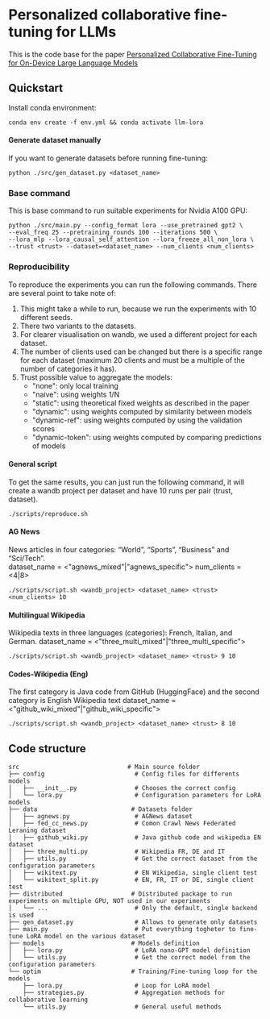 # Personalized collaborative fine-tuning for LLMs

This is the code base for the
paper [Personalized Collaborative Fine-Tuning for On-Device Large Language Models](https://arxiv.org/abs/2404.09753)

## Quickstart

Install conda environment:

```
conda env create -f env.yml && conda activate llm-lora
```

#### Generate dataset manually

If you want to generate datasets before running fine-tuning:

```
python ./src/gen_dataset.py <dataset_name>
```

### Base command

This is base command to run suitable experiments for Nvidia A100 GPU:

```
python ./src/main.py --config_format lora --use_pretrained gpt2 \
--eval_freq 25 --pretraining_rounds 100 --iterations 500 \
--lora_mlp --lora_causal_self_attention --lora_freeze_all_non_lora \
--trust <trust> --dataset=<dataset_name> --num_clients <num_clients>
```

### Reproducibility

To reproduce the experiments you can run the following commands. There are several point to take note of:

1. This might take a while to run, because we run the experiments with 10 different seeds.
2. There two variants to the datasets.
3. For clearer visualisation on wandb, we used a different project for each dataset.
4. The number of clients used can be changed but there is a specific range for each dataset (maximum 20 clients and must
   be a multiple of the number of categories it has).
5. Trust possible value to aggregate the models:
   - "none": only local training
   - "naive": using weights 1/N
   - "static": using theoretical fixed weights as described in the paper
   - "dynamic": using weights computed by similarity between models
   - "dynamic-ref": using weights computed by using the validation scores
   - "dynamic-token": using weights computed by comparing predictions of models

#### General script

To get the same results, you can just run the following command, it will create a wandb project per dataset and have 10
runs per pair (trust, dataset).

```
./scripts/reproduce.sh
```

#### AG News

News articles in four categories: “World”, “Sports”, “Business” and “Sci/Tech”. \
dataset_name = <"agnews_mixed"|"agnews_specific">
num_clients = <4|8>

```
./scripts/script.sh <wandb_project> <dataset_name> <trust> <num_clients> 10
```

#### Multilingual Wikipedia

Wikipedia texts in three languages (categories): French, Italian, and German.
dataset_name = <"three_multi_mixed"|"three_multi_specific">

```
./scripts/script.sh <wandb_project> <dataset_name> <trust> 9 10
```

#### Codes-Wikipedia (Eng)

The first category is Java code from GitHub (HuggingFace) and the second category is English Wikipedia text
dataset_name = <"github_wiki_mixed"|"github_wiki_specific">

```
./scripts/script.sh <wandb_project> <dataset_name> <trust> 8 10
```

## Code structure

```
src                              # Main source folder                                                                                                                                                                                                                                                               
├── config                         # Config files for differents models
│   ├── __init__.py                # Chooses the correct config
│   └── lora.py                    # Configuration parameters for LoRA models
├── data                          # Datasets folder
│   ├── agnews.py                  # AGNews dataset
│   ├── fed_cc_news.py             # Comon Crawl News Federated Leraning dataset 
│   ├── github_wiki.py             # Java github code and wikipedia EN dataset
│   ├── three_multi.py             # Wikipedia FR, DE and IT
│   ├── utils.py                   # Get the correct dataset from the configuration parameters
│   ├── wikitext.py                # EN Wikipedia, single client test
│   └── wikitext_split.py          # EN, FR, IT or DE, single client test
├── distributed                   # Distributed package to run experiments on multiple GPU, NOT used in our experiments
│   └── ...                        # Only the default, single backend is used
├── gen_dataset.py                 # Allows to generate only datasets
├── main.py                        # Put everything togheter to fine-tune LoRA model on the various dataset
├── models                        # Models definition
│   ├── lora.py                    # LoRA nano-GPT model definition
│   └── utils.py                   # Get the correct model from the configuration parameters
└── optim                         # Training/Fine-tuning loop for the models 
    ├── lora.py                    # Loop for LoRA model
    ├── strategies.py              # Aggregation methods for collaborative learning
    └── utils.py                   # General useful methods
```
